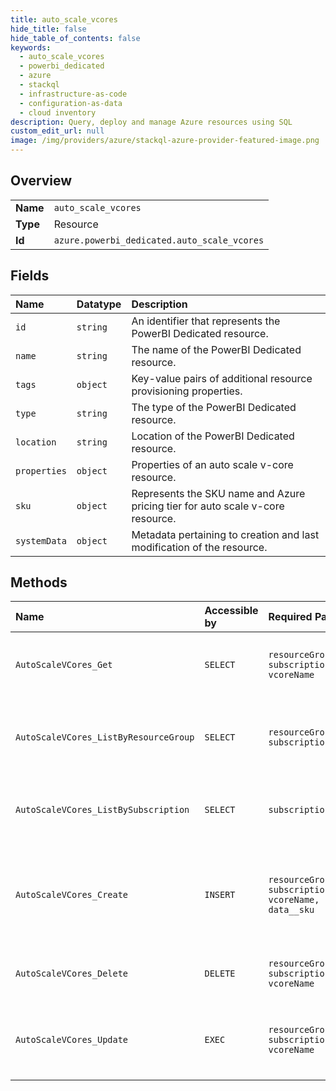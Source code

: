 ```yaml
---
title: auto_scale_vcores
hide_title: false
hide_table_of_contents: false
keywords:
  - auto_scale_vcores
  - powerbi_dedicated
  - azure    
  - stackql
  - infrastructure-as-code
  - configuration-as-data
  - cloud inventory
description: Query, deploy and manage Azure resources using SQL
custom_edit_url: null
image: /img/providers/azure/stackql-azure-provider-featured-image.png
---
```

  
    

## Overview
<table><tbody>
<tr><td><b>Name</b></td><td><code>auto_scale_vcores</code></td></tr>
<tr><td><b>Type</b></td><td>Resource</td></tr>
<tr><td><b>Id</b></td><td><code>azure.powerbi_dedicated.auto_scale_vcores</code></td></tr>
</tbody></table>

## Fields
| Name | Datatype | Description |
|:-----|:---------|:------------|
| `id` | `string` | An identifier that represents the PowerBI Dedicated resource. |
| `name` | `string` | The name of the PowerBI Dedicated resource. |
| `tags` | `object` | Key-value pairs of additional resource provisioning properties. |
| `type` | `string` | The type of the PowerBI Dedicated resource. |
| `location` | `string` | Location of the PowerBI Dedicated resource. |
| `properties` | `object` | Properties of an auto scale v-core resource. |
| `sku` | `object` | Represents the SKU name and Azure pricing tier for auto scale v-core resource. |
| `systemData` | `object` | Metadata pertaining to creation and last modification of the resource. |
## Methods
| Name | Accessible by | Required Params | Description |
|:-----|:--------------|:----------------|:------------|
| `AutoScaleVCores_Get` | `SELECT` | `resourceGroupName, subscriptionId, vcoreName` | Gets details about the specified auto scale v-core. |
| `AutoScaleVCores_ListByResourceGroup` | `SELECT` | `resourceGroupName, subscriptionId` | Gets all the auto scale v-cores for the given resource group. |
| `AutoScaleVCores_ListBySubscription` | `SELECT` | `subscriptionId` | Lists all the auto scale v-cores for the given subscription. |
| `AutoScaleVCores_Create` | `INSERT` | `resourceGroupName, subscriptionId, vcoreName, data__sku` | Provisions the specified auto scale v-core based on the configuration specified in the request. |
| `AutoScaleVCores_Delete` | `DELETE` | `resourceGroupName, subscriptionId, vcoreName` | Deletes the specified auto scale v-core. |
| `AutoScaleVCores_Update` | `EXEC` | `resourceGroupName, subscriptionId, vcoreName` | Updates the current state of the specified auto scale v-core. |
